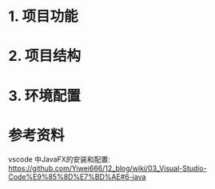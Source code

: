 # 1. 项目功能



# 2. 项目结构




# 3. 环境配置





# 参考资料

vscode 中JavaFX的安装和配置: https://github.com/Yiwei666/12_blog/wiki/03_Visual-Studio-Code%E9%85%8D%E7%BD%AE#6-java
